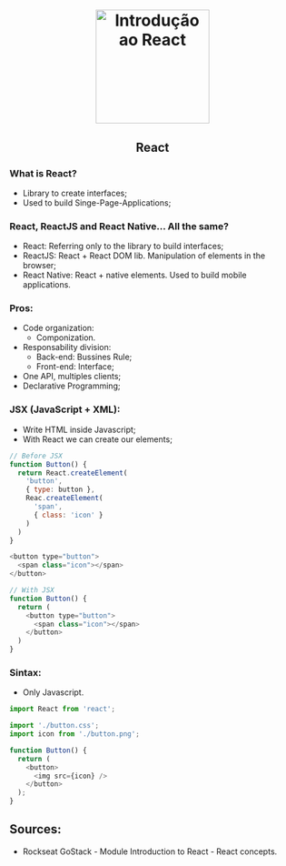 <h1 align="center">
  <img 
    alt="Introdução ao React" src="https://user-images.githubusercontent.com/54601930/73386759-30e0c100-42ae-11ea-8587-fc4a40e63e6a.png" 
    width="200px"
  />
</h1>
<h2 align="center">
  React
</h2>

### What is React?
- Library to create interfaces;
- Used to build Singe-Page-Applications;

### React, ReactJS and React Native... All the same?
- React: Referring only to the library to build interfaces; 
- ReactJS: React + React DOM lib. Manipulation of elements in the browser;
- React Native: React + native elements. Used to build mobile applications. 

### Pros:
- Code organization:
  - Componization.
- Responsability division:
  - Back-end: Bussines Rule;
  - Front-end: Interface;
- One API, multiples clients;
- Declarative Programming;

### JSX (JavaScript + XML):
- Write HTML inside Javascript;
- With React we can create our elements;
```javascript
// Before JSX
function Button() {
  return React.createElement(
    'button',
    { type: button },
    Reac.createElement(
      'span',
      { class: 'icon' }
    )
  )
}

<button type="button">
  <span class="icon"></span>
</button>

// With JSX
function Button() {
  return (
    <button type="button">
      <span class="icon"></span>
    </button>
  )
}
``` 

### Sintax:
- Only Javascript.
```javascript
import React from 'react';

import './button.css';
import icon from './button.png';

function Button() {
  return (
    <button>
      <img src={icon} />
    </button>
  );
}
```

## Sources: 
- Rockseat GoStack - Module Introduction to React - React concepts. 
